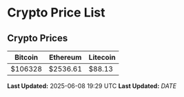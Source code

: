 # Crypto Price List

## Crypto Prices
| Bitcoin | Ethereum | Litecoin |
| ------- | -------- | -------- |
| $106328 | $2536.61 | $88.13 |
**Last Updated:** 2025-06-08 19:29 UTC
**Last Updated:** $DATE$
